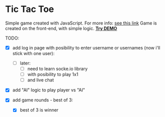 # Tic Tac Toe 
Simple game created with JavaScript.
For more info: [see this link](https://en.wikipedia.org/wiki/Tic-tac-toe)
Game is created on the front-end, with simple logic.
[**Try DEMO**](https://dkumza.github.io/tic-tac-toe/index.html)

TODO:

 - [x] add log in page with posibility to enter username or usernames (now i'll stick with one user):
	 - [ ] later:
		 - [ ] need to learn socke.io library
		 - [ ] with posibility to play 1x1
		 - [ ] and live chat
		 
  - [x] add "AI" logic to play player vs "AI"
 - [x] add game rounds - best of 3:

 
	 - [x] best of 3 is winner
